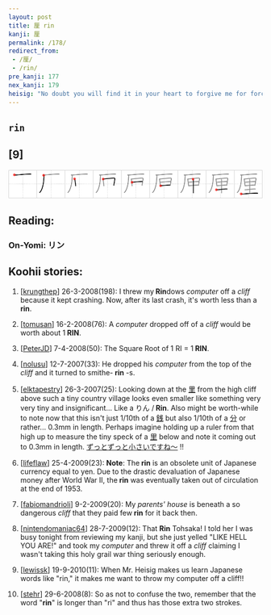 ```yaml
---
layout: post
title: 厘 rin
kanji: 厘
permalink: /178/
redirect_from:
 - /厘/
 - /rin/
pre_kanji: 177
nex_kanji: 179
heisig: "No doubt you will find it in your heart to forgive me for forcing yet another Japanese word on you in this frame. It is not the last time it will happen in this book, but I can assure you they are used only when absolutely necessary. One <b><i>rin</i></b> is equal to about 1/1000 of a yen - or rather was worth that much when it still made economic sense to mint them. While inflation took its toll on this kanji as a monetary unit, it survived with the not at all surprising sense of something &quot;very, very tiny.&quot; The kanji shows a <i>cliff</i> with a <i>computer</i> under it, apparently because it has been pushed over into the abyss by someone fed up with the thing. The total market value of one home <i>computer</i> that has fallen over rock and bramble for several hundred feet: about one <b><i>rin</i></b>!"
---
```


## `rin`

## [9]

<div class="stroke"><img src="../images/E58E98.png" /></div>

## Reading:

### On-Yomi: リン

## Koohii stories:

1) [<a href="http://kanji.koohii.com/profile/krungthep">krungthep</a>] 26-3-2008(198): I threw my<strong> Rin</strong>dows <em>computer</em> off a <em>cliff</em> because it kept crashing. Now, after its last crash, it&#039;s worth less than a<strong> rin</strong>. 

2) [<a href="http://kanji.koohii.com/profile/tomusan">tomusan</a>] 16-2-2008(76): A <em>computer</em> dropped off of a <em>cliff</em> would be worth about 1<strong> RIN</strong>. 

3) [<a href="http://kanji.koohii.com/profile/PeterJD">PeterJD</a>] 7-4-2008(50): The Square Root of 1 RI = 1<strong> RIN</strong>. 

4) [<a href="http://kanji.koohii.com/profile/nolusu">nolusu</a>] 12-7-2007(33): He dropped his <em>computer</em> from the top of the <em>cliff</em> and it turned to smithe-<strong> rin</strong> -s. 

5) [<a href="http://kanji.koohii.com/profile/elktapestry">elktapestry</a>] 26-3-2007(25): Looking down at the   <a href="http://jisho.org/kanji/details/里">里</a>   from the high cliff above such a tiny country village looks even smaller like something very very tiny and insignificant... Like a りん /<strong> Rin</strong>. Also might be worth-while to note now that this isn&#039;t just 1/10th of a   <a href="http://jisho.org/kanji/details/銭">銭</a>   but also 1/10th of a   <a href="http://jisho.org/kanji/details/分">分</a>   or rather... 0.3mm in length. Perhaps imagine holding up a ruler from that high up to measure the tiny speck of a   <a href="http://jisho.org/kanji/details/里">里</a>   below and note it coming out to 0.3mm in length.   <a href="http://jisho.org/kanji/details/ずっとずっと小さいですね～">ずっとずっと小さいですね～</a>  !! 

6) [<a href="http://kanji.koohii.com/profile/lifeflaw">lifeflaw</a>] 25-4-2009(23): <strong>Note</strong>: The<strong> rin</strong> is an obsolete unit of Japanese currency equal to yen. Due to the drastic devaluation of Japanese money after World War II, the<strong> rin</strong> was eventually taken out of circulation at the end of 1953. 

7) [<a href="http://kanji.koohii.com/profile/fabiomandrioli">fabiomandrioli</a>] 9-2-2009(20): My <em>parents&#039; house</em> is beneath a so dangerous <em>cliff</em> that they paid few<strong> rin</strong> for it back then. 

8) [<a href="http://kanji.koohii.com/profile/nintendomaniac64">nintendomaniac64</a>] 28-7-2009(12): That <strong>Rin</strong> Tohsaka! I told her I was busy tonight from reviewing my kanji, but she just yelled &quot;LIKE HELL YOU ARE!&quot; and took my <em>computer</em> and threw it off a <em>cliff</em> claiming I wasn&#039;t taking this holy grail war thing seriously enough. 

9) [<a href="http://kanji.koohii.com/profile/lewissk">lewissk</a>] 19-9-2010(11): When Mr. Heisig makes us learn Japanese words like &quot;rin,&quot; it makes me want to throw my computer off a cliff!! 

10) [<a href="http://kanji.koohii.com/profile/stehr">stehr</a>] 29-6-2008(8): So as not to confuse the two, remember that the word &quot;<strong>rin</strong>&quot; is longer than &quot;ri&quot; and thus has those extra two strokes. 
